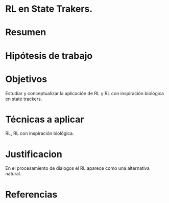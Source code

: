 # RL en State Trakers.


# Resumen


# Hipótesis de trabajo


# Objetivos
Estudiar y conceptualizar la aplicación de RL y RL con inspiración biológica en state trackers.

# Técnicas a aplicar
RL, RL con inspiración biológica.

# Justificacion
En el procesamiento de dialogos el RL aparece como una alternativa natural.

# Referencias

